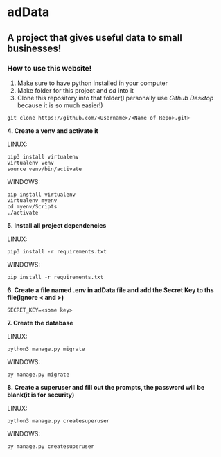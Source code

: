 # adData 
## A project that gives useful data to small businesses!
### How to use this website!

1. Make sure to have python installed in your computer
2. Make folder for this project and *cd* into it
3. Clone this repository into that folder(I personally use _Github Desktop_ because it is so much easier!)
```
git clone https://github.com/<Username>/<Name of Repo>.git>
```
**4. Create a venv and activate it**

LINUX:
```
pip3 install virtualenv
virtualenv venv
source venv/bin/activate
```
WINDOWS:
```
pip install virtualenv
virtualenv myenv
cd myenv/Scripts
./activate
```
**5. Install all project dependencies**

LINUX:
```
pip3 install -r requirements.txt
```
WINDOWS:
```
pip install -r requirements.txt
```
**6. Create a file named .env in adData file and add the Secret Key to ths file(ignore < and >)**
```
SECRET_KEY=<some key>
```
**7. Create the database**

LINUX:
```
python3 manage.py migrate
```
WINDOWS:
```
py manage.py migrate
```
**8. Create a superuser and fill out the prompts, the password will be blank(it is for security)**

LINUX:
```
python3 manage.py createsuperuser
```
WINDOWS:
```
py manage.py createsuperuser
```

